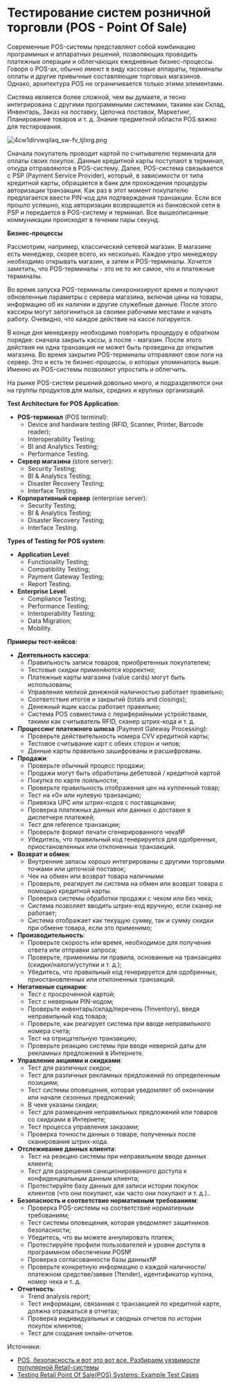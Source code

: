 # Тестирование систем розничной торговли (POS - Point Of Sale)

Современные POS-системы представляют собой комбинацию программных и аппаратных решений, позволяющих проводить платежные операции и облегчающих ежедневные бизнес-процессы. Говоря о POS-ах, обычно имеют в виду кассовые аппараты, терминалы оплаты и другие привычные составляющие торговых магазинов. Однако, архитектура POS не ограничивается только этими элементами.

Система является более сложной, чем вы думаете, и тесно интегрирована с другими программными системами, такими как Склад, Инвентарь, Заказ на поставку, Цепочка поставок, Маркетинг, Планирование товаров и т. д. Знание предметной области POS важно для тестирования.

![4cw1dirvwqilaq\_sw-fv\_tjlxrg.png](https://hsto.org/r/w1560/webt/4c/w1/di/4cw1dirvwqilaq\_sw-fv\_tjlxrg.png)

Сначала покупатель проводит картой по считывателю терминала для оплаты своих покупок. Данные кредитной карты поступают в терминал, откуда отправляются в POS-систему. Далее, POS-система связывается с PSP (Payment Service Provider), который, в зависимости от типа кредитной карты, обращается в банк для прохождения процедуры авторизации транзакции. Как раз в этот момент покупателю предлагается ввести PIN-код для подтверждения транзакции. Если все прошло успешно, код авторизации возвращается из банковской сети в PSP и передается в POS-систему и терминал. Все вышеописанные коммуникации происходят в течении пары секунд.

**Бизнес-процессы**

Рассмотрим, например, классический сетевой магазин. В магазине есть менеджер, скорее всего, их несколько. Каждое утро менеджеру необходимо открывать магазин, а затем и POS-терминалы. Хочется заметить, что POS-терминалы - это не то же самое, что и платежные терминалы.

Во время запуска POS-терминалы синхронизируют время и получают обновленные параметры с сервера магазина, включая цены на товары, информацию об их наличии и другие служебные данные. После этого кассиры могут залогиниться за своими рабочими местами и начать работу. Очевидно, что каждое действие на кассе логируется.

В конце дня менеджеру необходимо повторить процедуру в обратном порядке: сначала закрыть кассы, а после - магазин. После этого действия ни одна транзакция не может быть проведена до открытия магазина. Во время закрытия POS-терминалы отправляют свои логи на сервер. Это и есть те бизнес-процессы, о которых упоминалось выше. Именно их POS-системы позволяют упростить и облегчить.

На рынке POS-систем решений довольно много, и подразделяются они на группы продуктов для малых, средних и крупных организаций.

**Test Architecture for POS Application**:

* **POS-терминал** (POS terminal):
  * Device and hardware testing (RFID, Scanner, Printer, Barcode reader);
  * Interoperability Testing;
  * BI and Analytics Testing;
  * Performance Testing.
* **Сервер магазина** (store server):
  * Security Testing;
  * BI & Analytics Testing;
  * Disaster Recovery Testing;
  * Interface Testing.
* **Корпоративный сервер** (enterprise server):
  * Security Testing;
  * BI & Analytics Testing;
  * Disaster Recovery Testing;
  * Interface Testing.

**Types of Testing for POS system**:

* **Application Level**:
  * Functionality Testing;
  * Compatibility Testing;
  * Payment Gateway Testing;
  * Report Testing.
* **Enterprise Level**:
  * Compliance Testing;
  * Performance Testing;
  * Interoperability Testing;
  * Data Migration;
  * Mobility.

**Примеры тест-кейсов**:

* **Деятельность кассира**:
  * Правильность записи товаров, приобретенных покупателем;
  * Тестовые скидки применяются корректно;
  * Платежные карты магазина (value cards) могут быть использованы;
  * Управление мелкой денежной наличностью работает правильно;
  * Соответствие итогов и закрытий (totals and closings);
  * Денежный ящик кассы работает правильно;
  * Система POS совместима с периферийными устройствами, такими как считыватель RFID, сканер штрих-кода и т. д.
* **Процессинг платежного шлюза** (Payment Gateway Processing):
  * Проверьте действительность номера CVV кредитной карты;
  * Тестовое считывание карт с обеих сторон и чипов;
  * Данные карты правильно зашифрованы и расшифрованы.
* **Продажи**:
  * Проверьте обычный процесс продажи;
  * Продажи могут быть обработаны дебетовой / кредитной картой
  * Покупка по карте лояльности;
  * Проверьте правильность отображения цен на купленный товар;
  * Тест на «0» или нулевую транзакцию;
  * Привязка UPC или штрих-кодов с поставщиками;
  * Проверка платежных данных или данных о доставке в диспетчере платежей;
  * Тест для reference транзакции;
  * Проверьте формат печати сгенерированного чека№
  * Убедитесь, что правильный код генерируется для одобренных, приостановленных или отклоненных транзакций.
* **Возврат и обмен**:
  * Внутренние запасы хорошо интегрированы с другими торговыми точками или цепочкой поставок;
  * Чек на обмен или возврат товара наличными
  * Проверьте, реагирует ли система на обмен или возврат товара с помощью кредитной карты.
  * Проверка системы обработки продажи с чеком или без чека;
  * Система позволяет вводить штрих-код вручную, если сканер не работает;
  * Система отображает как текущую сумму, так и сумму скидки при обмене товара, если это применимо;
* **Производительность**:
  * Проверьте скорость или время, необходимое для получения ответа или отправки запроса;
  * Проверьте, применимы ли правила, основанные на транзакциях (скидки/налоги/уступки и т. д.);
  * Убедитесь, что правильный код генерируется для одобренных, приостановленных или отклоненных транзакций.
* **Негативные сценарии**:
  * Тест с просроченной картой;
  * Тест с неверным PIN-кодом;
  * Проверьте инвентарь/склад/перечень (?inventory), введя неправильный код товара;
  * Проверьте, как реагирует система при вводе неправильного номера счета;
  * Тест на отрицательную транзакцию;
  * Проверьте реакцию системы при вводе неверной даты для рекламных предложений в Интернете.
* **Управление акциями и скидками**:
  * Тест для различных скидок;
  * Тест для различных рекламных предложений по определенным позициям;
  * Тест системы оповещения, которая уведомляет об окончании или начале сезонных предложений;
  * В чеке указаны скидки;
  * Тест для размещения неправильных предложений или товаров со скидками в Интернете;
  * Тест процесса управления заказами;
  * Проверка точности данных о товаре, полученных после сканирования штрих-кода.
* **Отслеживание данных клиента**:
  * Тест на реакцию системы при неправильном вводе данных клиента;
  * Тест для разрешения санкционированного доступа к конфиденциальным данным клиента;
  * Протестируйте базу данных для записи истории покупок клиентов (что они покупают, как часто они покупают и т. д.)..
* **Безопасность и соответствие нормативным требованиям**:
  * Проверка POS-системы на соответствие нормативным требованиям;
  * Тест системы оповещения, которая уведомляет защитников безопасности;
  * Убедитесь, что вы можете аннулировать платеж;
  * Протестируйте профили пользователей и уровни доступа в программном обеспечении POS№
  * Проверка согласованности базы данных№
  * Проверьте конкретную информацию о каждой наличности/платежном средстве/заявке (?tender), идентификатор купона, номер чека и т. д.
* **Отчетность**:
  * Trend analysis report;
  * Тест информации, связанная с транзакцией по кредитной карте, должна отражаться в отчетах;
  * Проверка индивидуальных и сводных отчетов по истории покупок клиентов;
  * Тест для создания онлайн-отчетов.

Источники:

* [POS, безопасность и вот это вот все. Разбираем уязвимости популярной Retail-системы](https://habr.com/ru/company/dsec/blog/347432/)
* [Testing Retail Point Of Sale(POS) Systems: Example Test Cases](https://www.guru99.com/testing-for-retail-pos-point-of-sale-system.html)
